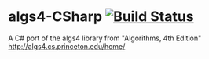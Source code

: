 # algs4-CSharp [![Build Status](https://travis-ci.org/mina-asham/algs4-CSharp.svg?branch=master)](https://travis-ci.org/mina-asham/algs4-CSharp)
A C# port of the algs4 library from "Algorithms, 4th Edition" http://algs4.cs.princeton.edu/home/
